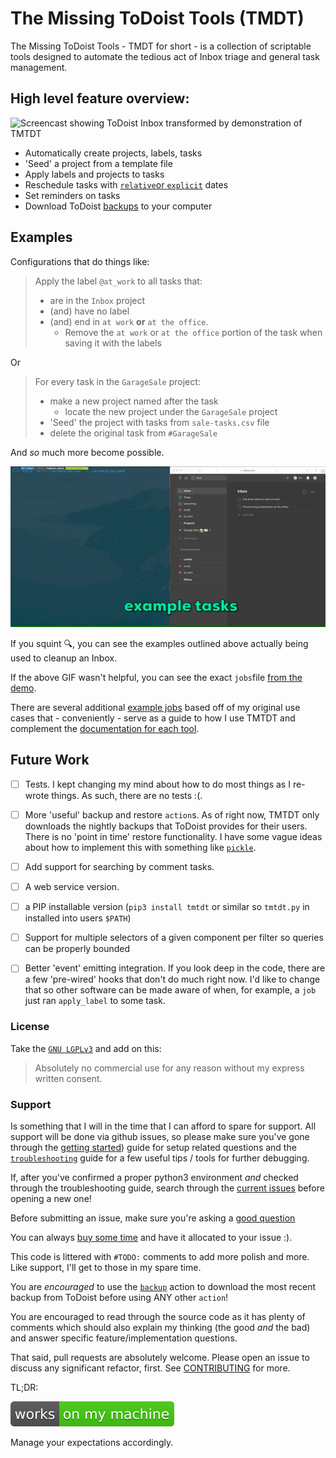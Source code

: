 # The Missing ToDoist Tools (TMDT)

The Missing ToDoist Tools - TMDT for short - is a collection of scriptable tools designed to automate the tedious act 
of Inbox triage and general task management.


## High level feature overview:

![Screencast showing ToDoist Inbox transformed by demonstration of TMTDT](/docs/res/demo/02/combined.gif)

- Automatically create projects, labels, tasks
- 'Seed' a project from a template file
- Apply labels and projects to tasks
- Reschedule tasks with [`relative`or `explicit`](/docs/readme.md#taskdate) dates
- Set reminders on tasks
- Download ToDoist [backups](https://get.todoist.help/hc/en-us/articles/115001799989-Backups) to your computer


## Examples

Configurations that do things like:

> Apply the label `@at_work` to all tasks that:
>   - are in the `Inbox` project
>   - (and) have no label
>   - (and) end in `at work` **or** `at the office`. 
>       - Remove the `at work` or `at the office`
>       portion of the task when saving it with the labels

Or

> For every task in the `GarageSale` project:
>   - make a new project named after the task
>       - locate the new project under the `GarageSale` project
>   - 'Seed' the project with tasks from `sale-tasks.csv` file
>   - delete the original task from `#GarageSale`

And *so* much more become possible.

![Screencast showing ToDoist Inbox transformed by demonstration of TMTDT](/docs/res/demo/01/demo.gif)

If you squint 🔍, you can see the examples outlined above actually being used to cleanup an Inbox.

If the above GIF wasn't helpful, you can see the exact `jobs`file [from the demo](/jobs/demo/01.apply.yaml).

There are several additional [example jobs](jobs/v1) based off of my original use cases that - conveniently - serve
as a guide to how I use TMTDT and complement the [documentation for each tool](/docs/actions/readme.md).

## Future Work

- [ ] Tests. I kept changing my mind about how to do most things as I re-wrote things. As such, there are no tests :(.

- [ ] More 'useful' backup and restore `action`s. As of right now, TMTDT only downloads the nightly backups that ToDoist provides for their users. There is no 'point in time' restore functionality. I have some vague ideas about how to implement this with something like [`pickle`](https://docs.python.org/3/library/pickle.html).

- [ ] Add support for searching by comment tasks.

- [ ] A web service version.

- [ ] a PIP installable version (`pip3 install tmtdt` or similar so `tmtdt.py` in installed into users `$PATH`)

- [ ] Support for multiple selectors of a given component per filter so queries can be properly bounded

- [ ] Better 'event' emitting integration. If you look deep in the code, there are a few 'pre-wired' hooks that don't do much right now. I'd like to change that so other software can be made aware of when, for example, a `job` just ran `apply_label` to some task.

### License

Take the [`GNU LGPLv3`](LICENSE.md) and add on this:

> Absolutely no commercial use for any reason without my express written consent.


### Support

Is something that I will in the time that I can afford to spare for support.
All support will be done via github issues, so please make sure you've gone through the
 [getting started](docs/getting-started.md)) guide for setup related questions and the 
 [`troubleshooting`](docs/troubleshooting/readme.md) guide for a few useful tips / tools for further debugging.
 
If, after you've confirmed a proper python3 environment *and* checked through the troubleshooting guide, search through the
[current issues](https://github.com/kquinsland/the-missing-todoist-tools/issues) before opening a new one!

Before submitting an issue, make sure you're asking a [good question](https://www.youtube.com/watch?v=53zkBvL4ZB4)
 
You can always [buy some time](https://karlquinsland.com/contact/) and have it allocated to your issue :).
 
This code is littered with `#TODO:` comments to add more polish and more. Like support, I'll get to those in my spare time.

You are *encouraged* to use the [`backup`](docs/actions/backup/download.md) action to download the most recent backup
from ToDoist before using ANY other `action`!

You are encouraged to read through the source code as it has plenty of comments which should also explain my 
thinking (the good _and_ the bad) and answer specific feature/implementation questions.

That said, pull requests are absolutely welcome. Please open an issue to discuss any significant refactor, first.
See [CONTRIBUTING](./CONTRIBUTING.md) for more.

TL;DR:

[![works badge](/docs/res/badge.svg)](https://github.com/nikku/works-on-my-machine)

Manage your expectations accordingly.
